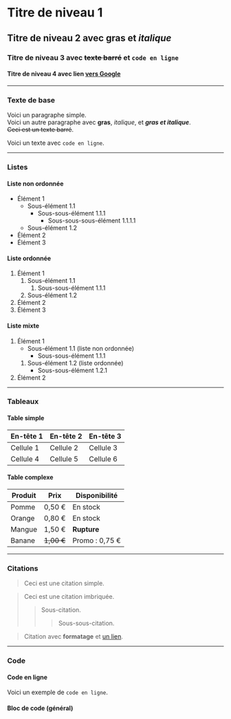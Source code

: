 # Titre de niveau 1

## Titre de niveau 2 avec **gras** et _italique_

### Titre de niveau 3 avec ~~texte barré~~ et `code en ligne`

#### Titre de niveau 4 avec lien [vers Google](https://www.google.com)

---

### Texte de base

Voici un paragraphe simple.  
Voici un autre paragraphe avec **gras**, *italique*, et **_gras et italique_**.  
~~Ceci est un texte barré~~.

Voici un texte avec `code en ligne`.

---

### Listes

#### Liste non ordonnée
- Élément 1
  - Sous-élément 1.1
    - Sous-sous-élément 1.1.1
      - Sous-sous-sous-élément 1.1.1.1
  - Sous-élément 1.2
- Élément 2
- Élément 3

#### Liste ordonnée
1. Élément 1
   1. Sous-élément 1.1
      1. Sous-sous-élément 1.1.1
   2. Sous-élément 1.2
2. Élément 2
3. Élément 3

#### Liste mixte
1. Élément 1
   - Sous-élément 1.1 (liste non ordonnée)
     - Sous-sous-élément 1.1.1
   1. Sous-élément 1.2 (liste ordonnée)
      - Sous-sous-élément 1.2.1
2. Élément 2

---

### Tableaux

#### Table simple
| En-tête 1 | En-tête 2 | En-tête 3 |
|-----------|-----------|-----------|
| Cellule 1 | Cellule 2 | Cellule 3 |
| Cellule 4 | Cellule 5 | Cellule 6 |

#### Table complexe
| Produit     | Prix       | Disponibilité |
|-------------|------------|---------------|
| Pomme       | 0,50 €     | En stock      |
| Orange      | 0,80 €     | En stock      |
| Mangue      | 1,50 €     | **Rupture**   |
| Banane      | ~~1,00 €~~ | Promo : 0,75 €|

---

### Citations

> Ceci est une citation simple.

> Ceci est une citation imbriquée.  
>> Sous-citation.  
>>> Sous-sous-citation.

> Citation avec **formatage** et [un lien](https://www.example.com).

---

### Code

#### Code en ligne
Voici un exemple de `code en ligne`.

#### Bloc de code (général)